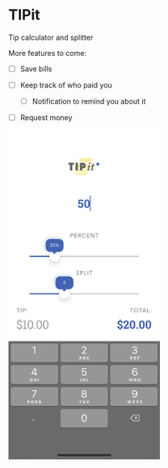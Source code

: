 # TIPit
  

Tip calculator and splitter  
  
More features to come:
-[ ] Save bills
-[ ] Keep track of who paid you
  -[ ] Notification to remind you about it
-[ ] Request money

  
<kbd>
  <img src="screenshot.png" width="300">
</kbd>  
